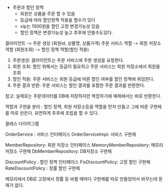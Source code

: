- 주문과 할인 정책
  - 회원은 상품을 주문 할 수 있음
  - 등급에 따라 할인정책 적용을 할수가 있다
  - vip는 1000원을 할인 고정 변경가능성 있음
  - 할인 정책은 변경가능성 높고 추후에 안쓸수도있다.

클라이언트 -> 주문 생성 (회원id, 상품명, 상품가격)
주문 서비스 역할 -> 회원 저장소 역할 (회원조회)
               -> 할인 정책 역할(할인 적용)

1. 주문생성: 클라이언트는 주문 서비스에 주문 생성을 요청한다.
2. 회원 조회: 할인 위해서는 등급이 필요하고 주문 서비스는 회원 저장소에서 회원을 조회
3. 할인 적용: 주문 서비스는 회원 등급에 따른 할인 여부를 할인 정책에 위임한다.
4. 주문 결과 반환: 주문 서비스는 할인 결과를 포함한 주문 결과를 반환한다.

참고: 실제로는 주문데이터를 DB에 저장하지만 복잡하기에 예제에서는 바로 반환한다.

역할과 구현을 분리 : 할인 정책, 회원 저장소등을 역할을 먼저 만들고
그에 따른 구현체를 따로 만든다. 유연하게 추후에 조립을 할 수 있다.


클래스 다이어그램

OrderService : 서비스 인터페이스
OrderServiceImpl: 서비스 구현체

MemberRepository: 회원 저장소 인터페이스
MemoryMemberRepository: 메모리 저장소 구현체
DbMemberRepository: DB저장소 구현체

DiscountPolicy : 할인 정책 인터페이스
FixDiscountPolicy: 고정 할인 구현체
RateDiscountPolicy : 정률 할인 구현체

메모리에서 DB로 고정에서 정률 등 바뀔 때마다 구현체를 따로 만들었어서
바꾸는데 문제가 없다.
